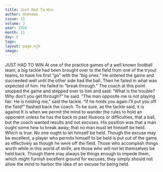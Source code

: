 ```yaml
---
title: Just Had To Win
author: Unknown
issue: 15
volume: 3
year: 1916
month: 11
day: V
tags:
layout: page.njk
image:
---
```

JUST HAD TO WIN       At one of the practice games of a well known football team, a big tackle had been brought over to the field from one of the tryout teams, to have his first “go” with the “big ones.” He entered the game and succeeded well until the other side had the ball. Then he failed in what was expected of him. He failed to “break through.” The coach at this point stopped the game and stepped over to him and said:       “What is the trouble? Why don’t you get through?” he said.       “The man opposite me is not playing fair. He is holding me,” said the tackle.       “If he holds you again I’ll put you off the field!” flashed back the coach.      To be sure, as the tackle said, it is against It is when we permit the mind to wander the rules to hold an opponent unless he has the back to past illusions or difficulties, that a ball, but the coach wanted results and not excuses. His position was that a man ought some how to break away; that no man must let himself be held. Which is true. No one ought to let himself be held. Though the excuse may be excellent, a player who permits himself to be held is put out of the game as effectively as though he were off the field.       Those who accomplish things worth while in this world of strife, are those who will not let themselves be held back. Though there may always be things enough to impede them, which might furnish excellent ground for excuses, they simply should not allow the mind to harbor the idea of an excuse for being held.    


